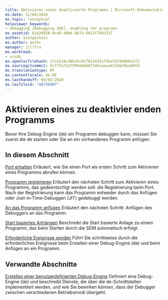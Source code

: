 ```yaml
---
title: Aktivieren eines deaktivierte Programms | Microsoft-Dokumentation
ms.date: 11/04/2016
ms.topic: conceptual
helpviewer_keywords:
- debugging [Debugging SDK], enabling for programs
ms.assetid: 61d24820-0cd9-48b6-8674-6813f7493237
author: acangialosi
ms.author: anthc
manager: jillfra
ms.workload:
- vssdk
ms.openlocfilehash: 17c6218cd0b25c0cf0134351fd5efd7490b6a1f3
ms.sourcegitcommit: 6cfffa72af599a9d667249caaaa411bb28ea69fd
ms.translationtype: MT
ms.contentlocale: de-DE
ms.lasthandoff: 09/02/2020
ms.locfileid: "80738897"
---
```

# <a name="enable-a-program-to-be-debugged"></a>Aktivieren eines zu deaktivier enden Programms
Bevor Ihre Debug-Engine (de) ein Programm debuggen kann, müssen Sie zuerst die de starten oder Sie an ein vorhandenes Programm anfügen.

## <a name="in-this-section"></a>In diesem Abschnitt
 [Port erhalten](../../extensibility/debugger/getting-a-port.md) Erläutert, wie Sie einen Port als ersten Schritt zum Aktivieren eines Programms abrufen können.

 [Programm registrieren](../../extensibility/debugger/registering-the-program.md) Erläutert den nächsten Schritt zum Aktivieren eines Programms, das gedeentschlgt werden soll: die Registrierung beim Port. Nach der Registrierung kann das Programm entweder durch das Anfügen oder Just-in-Time-Debuggen (JIT) gedebuggt werden.

 [An das Programm anfügen](../../extensibility/debugger/attaching-to-the-program.md) Erläutert den nächsten Schritt: Anfügen des Debuggers an das Programm.

 [Start basiertes Anhängen](../../extensibility/debugger/launch-based-attachment.md) Beschreibt die Start basierte Anlage zu einem Programm, das beim Starten durch die SDM automatisch erfolgt.

 [Erforderliche Ereignisse senden](../../extensibility/debugger/sending-the-required-events.md) Führt Sie schrittweise durch die erforderlichen Ereignisse beim Erstellen einer Debug-Engine (de) und beim Anfügen an ein Programm.

## <a name="related-sections"></a>Verwandte Abschnitte
 [Erstellen einer benutzerdefinierten Debug-Engine](../../extensibility/debugger/creating-a-custom-debug-engine.md) Definiert eine Debug-Engine (de) und beschreibt Dienste, die über die de-Schnittstellen implementiert werden, und wie Sie bewirken können, dass der Debugger zwischen verschiedenen Betriebsmodi übergeht.
